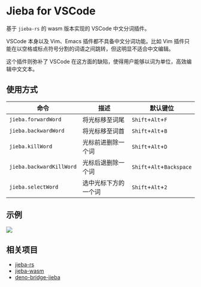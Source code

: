 # Jieba for VSCode

基于 `jieba-rs` 的 wasm 版本实现的 VSCode 中文分词插件。

VSCode 本身以及 Vim、Emacs 插件都不具备中文分词功能。比如 Vim 插件只能在以空格或标点符号分割的词语之间跳转，但这明显不适合中文编辑。

这个插件则弥补了 VSCode 在这方面的缺陷，使得用户能够以词为单位，高效编辑中文文本。

## 使用方式

| 命令                     | 描述                 | 默认键位                  |
|--------------------------|----------------------|---------------------------|
| `jieba.forwardWord`      | 将光标移至词尾       | `Shift`+`Alt`+`F`         |
| `jieba.backwardWord`     | 将光标移至词首       | `Shift`+`Alt`+`B`         |
| `jieba.killWord`         | 光标前进删除一个词   | `Shift`+`Alt`+`D`         |
| `jieba.backwardKillWord` | 光标后退删除一个词   | `Shift`+`Alt`+`Backspace` |
| `jieba.selectWord`       | 选中光标下方的一个词 | `Shift`+`Alt`+`2`         |


## 示例

![](https://github.com/stephanoskomnenos/vscode-jieba/raw/main/images/example.gif)

## 相关项目

- [jieba-rs](https://github.com/messense/jieba-rs)
- [jieba-wasm](https://github.com/fengkx/jieba-wasm)
- [deno-bridge-jieba](https://github.com/ginqi7/deno-bridge-jieba)